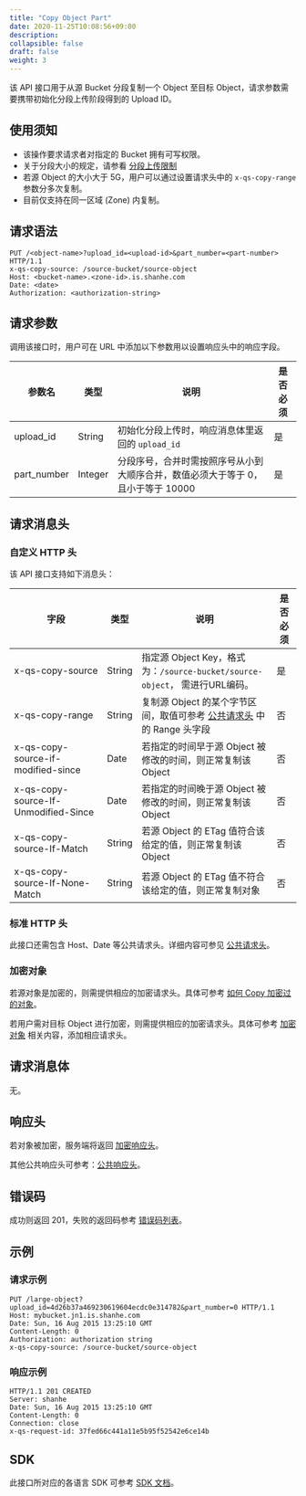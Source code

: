 ```yaml
---
title: "Copy Object Part"
date: 2020-11-25T10:08:56+09:00
description:
collapsible: false
draft: false
weight: 3
---
```


该 API 接口用于从源 Bucket 分段复制一个 Object 至目标 Object，请求参数需要携带初始化分段上传阶段得到的 Upload ID。

## 使用须知

- 该操作要求请求者对指定的 Bucket 拥有可写权限。
- 关于分段大小的规定，请参看 [分段上传限制](../#分段上传限制)
- 若源 Object 的大小大于 5G，用户可以通过设置请求头中的 `x-qs-copy-range` 参数分多次复制。
- 目前仅支持在同一区域 (Zone) 内复制。

## 请求语法

```http
PUT /<object-name>?upload_id=<upload-id>&part_number=<part-number> HTTP/1.1
x-qs-copy-source: /source-bucket/source-object
Host: <bucket-name>.<zone-id>.is.shanhe.com
Date: <date>
Authorization: <authorization-string>
```

## 请求参数

调用该接口时，用户可在 URL 中添加以下参数用以设置响应头中的响应字段。

| 参数名 | 类型 | 说明 | 是否必须 |
| --- | --- | --- | --- |
| upload_id | String | 初始化分段上传时，响应消息体里返回的 `upload_id` | 是 |
| part_number | Integer | 分段序号，合并时需按照序号从小到大顺序合并，数值必须大于等于 0，且小于等于 10000 | 是 |

## 请求消息头

### 自定义 HTTP 头

该 API 接口支持如下消息头：

| 字段 | 类型 | 说明 | 是否必须 |
| --- | --- | --- | --- |
| x-qs-copy-source | String | 指定源 Object Key，格式为：`/source-bucket/source-object`， 需进行URL编码。 | 是 |
| x-qs-copy-range | String | 复制源 Object 的某个字节区间，取值可参考 [公共请求头](/storage/object-storage/api/common_header/#请求头字段-request-header) 中的 Range 头字段 | 否 |
| x-qs-copy-source-if-modified-since | Date | 若指定的时间早于源 Object 被修改的时间，则正常复制该 Object | 否 |
| x-qs-copy-source-If-Unmodified-Since | Date | 若指定的时间晚于源 Object 被修改的时间，则正常复制该 Object | 否 |
| x-qs-copy-source-If-Match | String | 若源 Object 的 ETag 值符合该给定的值，则正常复制该 Object | 否 |
| x-qs-copy-source-If-None-Match | String | 若源 Object 的 ETag 值不符合该给定的值，则正常复制对象 | 否 |

### 标准 HTTP 头

此接口还需包含 Host、Date 等公共请求头。详细内容可参见 [公共请求头](/storage/object-storage/api/common_header/#请求头字段-request-header)。

### 加密对象

若源对象是加密的，则需提供相应的加密请求头。具体可参考 [如何 Copy 加密过的对象](/storage/object-storage/api/object/encryption/#如何copy加密过的对象)。

若用户需对目标 Object 进行加密，则需提供相应的加密请求头。具体可参考 [加密对象](/storage/object-storage/api/object/encryption/#加密请求头) 相关内容，添加相应请求头。

## 请求消息体

无。

## 响应头

若对象被加密，服务端将返回 [加密响应头](/storage/object-storage/api/object/encryption/#加密响应头)。

其他公共响应头可参考：[公共响应头](/storage/object-storage/api/common_header/#响应头字段-response-header)。

## 错误码

成功则返回 201，失败的返回码参考 [错误码列表](/storage/object-storage/api/error_code/#错误码列表)。

## 示例

### 请求示例

```http
PUT /large-object?upload_id=4d26b37a469230619604ecdc0e314782&part_number=0 HTTP/1.1
Host: mybucket.jn1.is.shanhe.com
Date: Sun, 16 Aug 2015 13:25:10 GMT
Content-Length: 0
Authorization: authorization string
x-qs-copy-source: /source-bucket/source-object
```

### 响应示例

```http
HTTP/1.1 201 CREATED
Server: shanhe
Date: Sun, 16 Aug 2015 13:25:10 GMT
Content-Length: 0
Connection: close
x-qs-request-id: 37fed66c441a11e5b95f52542e6ce14b
```

## SDK

此接口所对应的各语言 SDK 可参考 [SDK 文档](/storage/object-storage/sdk/)。